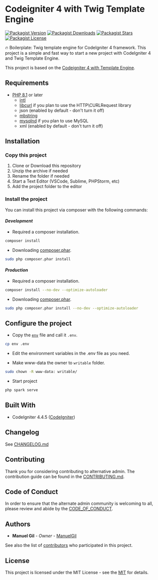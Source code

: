 # Codeigniter 4 with Twig Template Engine

[![Packagist Version](https://img.shields.io/packagist/v/manuelgil/ci4-twig?style=for-the-badge&logo=packagist)](https://packagist.org/packages/manuelgil/ci4-twig)
[![Packagist Downloads](https://img.shields.io/packagist/dt/manuelgil/ci4-twig?style=for-the-badge&logo=packagist)](https://packagist.org/packages/manuelgil/ci4-twig)
[![Packagist Stars](https://img.shields.io/packagist/stars/manuelgil/ci4-twig?style=for-the-badge&logo=github)](https://github.com/ManuelGil/ci4-twig)
[![Packagist License](https://img.shields.io/packagist/l/manuelgil/ci4-twig?style=for-the-badge&logo=github)](https://github.com/ManuelGil/ci4-twig/blob/main/LICENSE)

🔥 Boilerplate: Twig template engine for CodeIgniter 4 framework. This project is a simple and fast way to start a new project with CodeIgniter 4 and Twig Template Engine.

This project is based on the [Codeigniter 4 with Template Engine](https://github.com/ManuelGil/ci4-template-engine).

## Requirements

- [PHP 8.1](https://www.php.net/releases/8_1_0.php) or later
  - [intl](http://php.net/manual/en/intl.requirements.php)
  - [libcurl](http://php.net/manual/en/curl.requirements.php) if you plan to use the HTTP\CURLRequest library
  - json (enabled by default - don't turn it off)
  - [mbstring](http://php.net/manual/en/mbstring.installation.php)
  - [mysqlnd](http://php.net/manual/en/mysqlnd.install.php) if you plan to use MySQL
  - xml (enabled by default - don't turn it off)

## Installation

### Copy this project

1. Clone or Download this repository
2. Unzip the archive if needed
3. Rename the folder if needed
4. Start a Text Editor (VSCode, Sublime, PHPStorm, etc)
5. Add the project folder to the editor

### Install the project

You can install this project via composer with the following commands:

#### _Development_

- Required a composer installation.

```bash
composer install
```

- Downloading [composer.phar](https://getcomposer.org/download/).

```bash
sudo php composer.phar install
```

#### _Production_

- Required a composer installation.

```bash
composer install --no-dev --optimize-autoloader
```

- Downloading [composer.phar](https://getcomposer.org/download/).

```bash
sudo php composer.phar install --no-dev --optimize-autoloader
```

## Configure the project

- Copy the [`env`](./env) file and call it `.env`.

```bash
cp env .env
```

- Edit the environment variables in the .env file as you need.

- Make www-data the owner to `writable` folder.

```bash
sudo chown -R www-data: writable/
```

- Start project

```bash
php spark serve
```

## Built With

- CodeIgniter 4.4.5 ([CodeIgniter](https://www.codeigniter.com/download))

## Changelog

See [CHANGELOG.md](./CHANGELOG.md)

## Contributing

Thank you for considering contributing to alternative admin. The contribution guide can be found in the [CONTRIBUTING.md](./.github/CONTRIBUTING.md).

## Code of Conduct

In order to ensure that the alternate admin community is welcoming to all, please review and abide by the [CODE_OF_CONDUCT](./.github/CODE_OF_CONDUCT.md).

## Authors

- **Manuel Gil** - _Owner_ - [ManuelGil](https://github.com/ManuelGil)

See also the list of [contributors](https://github.com/ManuelGil/ci4-twig/contributors)
who participated in this project.

## License

This project is licensed under the MIT License - see the [MIT](https://opensource.org/licenses/MIT) for details.
